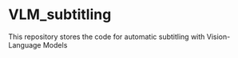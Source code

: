 # VLM_subtitling
This repository stores the code for automatic subtitling with Vision-Language Models
